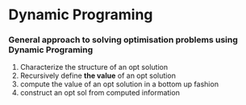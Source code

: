 # Dynamic Programing

### General approach to solving optimisation problems using Dynamic Programing

1. Characterize the structure of an opt solution
2. Recursively define **the value** of an opt solution
3. compute the value of an opt solution in a bottom up fashion
4. construct an opt sol from computed information  


